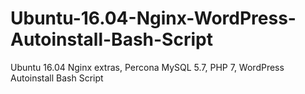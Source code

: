 # Ubuntu-16.04-Nginx-WordPress-Autoinstall-Bash-Script
Ubuntu 16.04 Nginx extras, Percona MySQL 5.7, PHP 7, WordPress Autoinstall Bash Script
